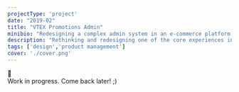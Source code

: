 ```yaml
---
projectType: 'project'
date: "2019-02"
title: "VTEX Promotions Admin"
minibio: "Redesigning a complex admin system in an e-commerce platform."
description: "Rethinking and redesigning one of the core experiences in managing products and marketing strategies in VTEX e-commerce platform."
tags: ['design','product management']
cover: './cover.png'
---
```


<div class="tc silver">
    <div class="f1">
        🚧
    </div>
    Work in progress. Come back later! ;)
</div>
